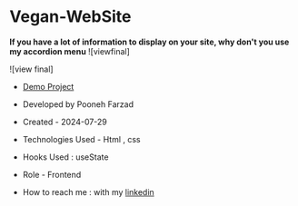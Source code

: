 # Vegan-WebSite

**If you have a lot of information to display on your site, why don't you use my accordion menu**
![viewfinal]

![view final]

- [Demo Project](https://pooneh-farzad.github.io/Vegan-WebSite/)

- Developed by Pooneh Farzad

- Created - 2024-07-29

- Technologies Used - Html , css 

- Hooks Used : useState 

- Role - Frontend

- How to reach me : with my [linkedin](https://www.linkedin.com/in/pooneh-farzad-75452a72/)
